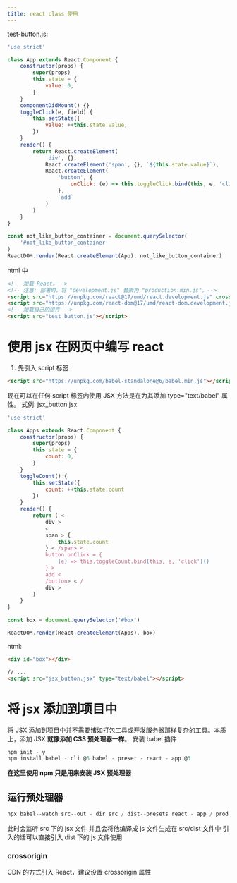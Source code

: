 ```yaml
---
title: react class 使用
---
```


test-button.js:

```javascript
'use strict'

class App extends React.Component {
    constructor(props) {
        super(props)
        this.state = {
            value: 0,
        }
    }
    componentDidMount() {}
    toggleClick(e, field) {
        this.setState({
            value: ++this.state.value,
        })
    }
    render() {
        return React.createElement(
            'div', {},
            React.createElement('span', {}, `${this.state.value}`),
            React.createElement(
                'button', {
                    onClick: (e) => this.toggleClick.bind(this, e, 'click')(),
                },
                `add`
            )
        )
    }
}

const not_like_button_container = document.querySelector(
    '#not_like_button_container'
)
ReactDOM.render(React.createElement(App), not_like_button_container)
```

html 中

```html
<!-- 加载 React。-->
<!-- 注意: 部署时，将 "development.js" 替换为 "production.min.js"。-->
<script src="https://unpkg.com/react@17/umd/react.development.js" crossorigin></script>
<script src="https://unpkg.com/react-dom@17/umd/react-dom.development.js" crossorigin></script>
<!-- 加载自己的组件 -->
<script src="test_button.js"></script>
```

# 使用 jsx 在网页中编写 react
1. 先引入 script 标签

```html
<script src="https://unpkg.com/babel-standalone@6/babel.min.js"></script>
```

现在可以在任何 script 标签内使用 JSX 方法是在为其添加 type="text/babel" 属性。
式例:
jsx_button.jsx

```javascript
'use strict'

class Apps extends React.Component {
    constructor(props) {
        super(props)
        this.state = {
            count: 0,
        }
    }
    toggleCount() {
        this.setState({
            count: ++this.state.count
        })
    }
    render() {
        return ( <
            div >
            <
            span > {
                this.state.count
            } < /span> <
            button onClick = {
                (e) => this.toggleCount.bind(this, e, 'click')()
            } >
            add <
            /button> < /
            div >
        )
    }
}

const box = document.querySelector('#box')

ReactDOM.render(React.createElement(Apps), box)
```

html:

```html
<div id="box"></div>

// ...
<script src="jsx_button.jsx" type="text/babel"></script>
```

# 将 jsx 添加到项目中

将 JSX 添加到项目中并不需要诸如打包工具或开发服务器那样复杂的工具。本质上，添加 JSX **就像添加 CSS 预处理器一样**。
安装 babel 插件

```javascript
npm init - y
npm install babel - cli @6 babel - preset - react - app @3
```

**在这里使用 npm 只是用来安装 JSX 预处理器**

## 运行预处理器

```javascript
npx babel--watch src--out - dir src / dist--presets react - app / prod
```

此时会监听 src 下的 jsx 文件 并且会将他编译成 js 文件生成在 src/dist 文件中 引入的话可以直接引入 dist 下的 js 文件使用

### crossorigin

CDN 的方式引入 React，建议设置 crossorigin 属性
